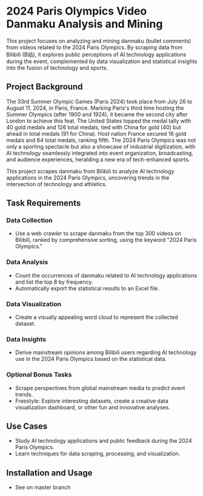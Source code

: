 # 2024 Paris Olympics Video Danmaku Analysis and Mining

This project focuses on analyzing and mining danmaku (bullet comments) from videos related to the 2024 Paris Olympics. By scraping data from Bilibili (B站), it explores public perceptions of AI technology applications during the event, complemented by data visualization and statistical insights into the fusion of technology and sports.

## Project Background

The 33rd Summer Olympic Games (Paris 2024) took place from July 26 to August 11, 2024, in Paris, France. Marking Paris's third time hosting the Summer Olympics (after 1900 and 1924), it became the second city after London to achieve this feat. The United States topped the medal tally with 40 gold medals and 126 total medals, tied with China for gold (40) but ahead in total medals (91 for China). Host nation France secured 16 gold medals and 64 total medals, ranking fifth. The 2024 Paris Olympics was not only a sporting spectacle but also a showcase of industrial digitization, with AI technology seamlessly integrated into event organization, broadcasting, and audience experiences, heralding a new era of tech-enhanced sports.

This project scrapes danmaku from Bilibili to analyze AI technology applications in the 2024 Paris Olympics, uncovering trends in the intersection of technology and athletics.

## Task Requirements

### Data Collection
- Use a web crawler to scrape danmaku from the top 300 videos on Bilibili, ranked by comprehensive sorting, using the keyword "2024 Paris Olympics."

### Data Analysis
- Count the occurrences of danmaku related to AI technology applications and list the top 8 by frequency.
- Automatically export the statistical results to an Excel file.

### Data Visualization
- Create a visually appealing word cloud to represent the collected dataset.

### Data Insights
- Derive mainstream opinions among Bilibili users regarding AI technology use in the 2024 Paris Olympics based on the statistical data.

### Optional Bonus Tasks
- Scrape perspectives from global mainstream media to predict event trends.
- Freestyle: Explore interesting datasets, create a creative data visualization dashboard, or other fun and innovative analyses.

## Use Cases
- Study AI technology applications and public feedback during the 2024 Paris Olympics.
- Learn techniques for data scraping, processing, and visualization.

## Installation and Usage
- See on master branch
